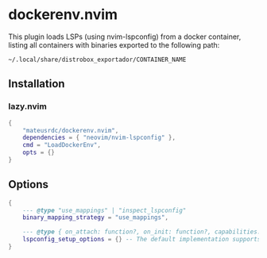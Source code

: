 # dockerenv.nvim

This plugin loads LSPs (using nvim-lspconfig) from a docker container, listing all containers with binaries exported to the following path:

```
~/.local/share/distrobox_exportador/CONTAINER_NAME
```

## Installation

### lazy.nvim

```lua
{
    "mateusrdc/dockerenv.nvim",
    dependencies = { "neovim/nvim-lspconfig" },
    cmd = "LoadDockerEnv",
    opts = {}
}
```

## Options

```lua
{
	--- @type "use_mappings" | "inspect_lspconfig"
	binary_mapping_strategy = "use_mappings",

	--- @type { on_attach: function?, on_init: function?, capabilities: table? }?
	lspconfig_setup_options = {} -- The default implementation supports NvChad handlers, if present
}
```

